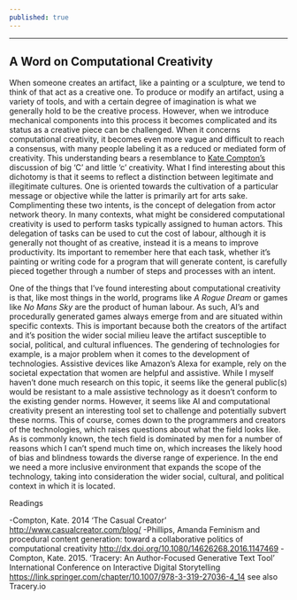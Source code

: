 ```yaml
---
published: true
---
```

---
## A Word on Computational Creativity 

When someone creates an artifact, like a painting or a sculpture, we tend to think of that act as a creative one. To produce or modify an artifact, using a variety of tools, and with a certain degree of imagination is what we generally hold to be the creative process. However, when we introduce mechanical components into this process it becomes complicated and its status as a creative piece can be challenged. When it concerns computational creativity, it becomes even more vague and difficult to reach a consensus, with many people labeling it as a reduced or mediated form of creativity. This understanding bears a resemblance to [Kate Compton’s](http://www.casualcreator.com/blog/) discussion of big ‘C’ and little ‘c’ creativity. What I find interesting about this dichotomy is that it seems to reflect a distinction between legitimate and illegitimate cultures. One is oriented towards the cultivation of a particular message or objective while the latter is primarily art for arts sake. Complimenting these two intents, is the concept of delegation from actor network theory. In many contexts, what might be considered computational creativity is used to perform tasks typically assigned to human actors. This delegation of tasks can be used to cut the cost of labour, although it is generally not thought of as creative, instead it is a means to improve productivity. Its important to remember here that each task, whether it’s painting or writing code for a program that will generate content, is carefully pieced together through a number of steps and processes with an intent. 

One of the things that I’ve found interesting about computational creativity is that, like most things in the world, programs like _A Rogue Dream_ or games like _No Mans Sky_ are the product of human labour. As such, AI’s and procedurally generated games always emerge from and are situated within specific contexts. This is important because both the creators of the artifact and it’s position the wider social milieu leave the artifact susceptible to social, political, and cultural influences. The gendering of technologies for example, is a major problem when it comes to the development of technologies. Assistive devices like Amazon’s Alexa for example, rely on the societal expectation that women are helpful and assistive. While I myself haven’t done much research on this topic, it seems like the general public(s) would be resistant to a male assistive technology as it doesn’t conform to the existing gender norms. However, it seems like AI and computational creativity present an interesting tool set to challenge and potentially subvert these norms. This of course, comes down to the programmers and creators of the technologies, which raises questions about what the field looks like. As is commonly known, the tech field is dominated by men for a number of reasons which I can’t spend much time on, which increases the likely hood of bias and blindness towards the diverse range of experience.  In the end we need a more inclusive environment that expands the scope of the technology, taking into consideration the wider social, cultural, and political context in which it is located. 


Readings 

-Compton, Kate. 2014 ‘The Casual Creator’ http://www.casualcreator.com/blog/
-Phillips, Amanda Feminism and procedural content generation: toward a collaborative politics of computational creativity http://dx.doi.org/10.1080/14626268.2016.1147469
-Compton, Kate. 2015. ‘Tracery: An Author-Focused Generative Text Tool’ International Conference on Interactive Digital Storytelling https://link.springer.com/chapter/10.1007/978-3-319-27036-4_14 see also Tracery.io
